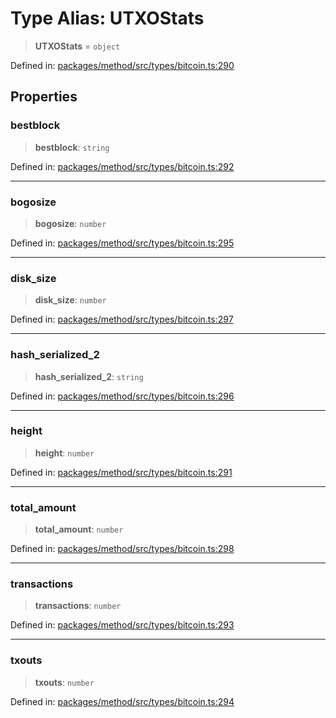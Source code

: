 # Type Alias: UTXOStats

> **UTXOStats** = `object`

Defined in: [packages/method/src/types/bitcoin.ts:290](https://github.com/dcdpr/did-btcr2-js/blob/4a717493e735221d072999f212891939f4de3f23/packages/method/src/types/bitcoin.ts#L290)

## Properties

### bestblock

> **bestblock**: `string`

Defined in: [packages/method/src/types/bitcoin.ts:292](https://github.com/dcdpr/did-btcr2-js/blob/4a717493e735221d072999f212891939f4de3f23/packages/method/src/types/bitcoin.ts#L292)

***

### bogosize

> **bogosize**: `number`

Defined in: [packages/method/src/types/bitcoin.ts:295](https://github.com/dcdpr/did-btcr2-js/blob/4a717493e735221d072999f212891939f4de3f23/packages/method/src/types/bitcoin.ts#L295)

***

### disk\_size

> **disk\_size**: `number`

Defined in: [packages/method/src/types/bitcoin.ts:297](https://github.com/dcdpr/did-btcr2-js/blob/4a717493e735221d072999f212891939f4de3f23/packages/method/src/types/bitcoin.ts#L297)

***

### hash\_serialized\_2

> **hash\_serialized\_2**: `string`

Defined in: [packages/method/src/types/bitcoin.ts:296](https://github.com/dcdpr/did-btcr2-js/blob/4a717493e735221d072999f212891939f4de3f23/packages/method/src/types/bitcoin.ts#L296)

***

### height

> **height**: `number`

Defined in: [packages/method/src/types/bitcoin.ts:291](https://github.com/dcdpr/did-btcr2-js/blob/4a717493e735221d072999f212891939f4de3f23/packages/method/src/types/bitcoin.ts#L291)

***

### total\_amount

> **total\_amount**: `number`

Defined in: [packages/method/src/types/bitcoin.ts:298](https://github.com/dcdpr/did-btcr2-js/blob/4a717493e735221d072999f212891939f4de3f23/packages/method/src/types/bitcoin.ts#L298)

***

### transactions

> **transactions**: `number`

Defined in: [packages/method/src/types/bitcoin.ts:293](https://github.com/dcdpr/did-btcr2-js/blob/4a717493e735221d072999f212891939f4de3f23/packages/method/src/types/bitcoin.ts#L293)

***

### txouts

> **txouts**: `number`

Defined in: [packages/method/src/types/bitcoin.ts:294](https://github.com/dcdpr/did-btcr2-js/blob/4a717493e735221d072999f212891939f4de3f23/packages/method/src/types/bitcoin.ts#L294)
